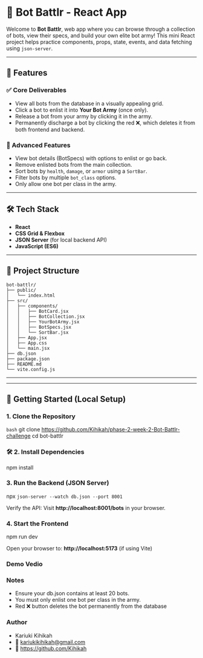 # 🤖 Bot Battlr - React App

Welcome to **Bot Battlr**, web app where you can browse through a collection of bots, view their specs, and build your own elite bot army! This mini React project helps practice components, props, state, events, and data fetching using `json-server`.

---

## 🚀 Features

### ✅ Core Deliverables
- View all bots from the database in a visually appealing grid.
- Click a bot to enlist it into **Your Bot Army** (once only).
- Release a bot from your army by clicking it in the army.
- Permanently discharge a bot by clicking the red ❌, which deletes it from both frontend and backend.

### 🌟 Advanced Features
- View bot details (BotSpecs) with options to enlist or go back.
- Remove enlisted bots from the main collection.
- Sort bots by `health`, `damage`, or `armor` using a `SortBar`.
- Filter bots by multiple `bot_class` options.
- Only allow one bot per class in the army.

---

## 🛠️ Tech Stack

- **React**
- **CSS Grid & Flexbox**
- **JSON Server** (for local backend API)
- **JavaScript (ES6)**

---

## 📁 Project Structure

```
bot-battlr/
├── public/
│   └── index.html
├── src/
│   ├── components/
│   │   ├── BotCard.jsx         
│   │   ├── BotCollection.jsx   
│   │   ├── YourBotArmy.jsx     
│   │   ├── BotSpecs.jsx        
│   │   └── SortBar.jsx         
│   ├── App.jsx                 
│   ├── App.css                 
│   └── main.jsx                
├── db.json                    
├── package.json               
├── README.md                  
└── vite.config.js
```    


---


---

## 🔧 Getting Started (Local Setup)

### 1. Clone the Repository

```bash```
git clone https://github.com/Kihikah/phase-2-week-2-Bot-Battlr-challenge
cd bot-battlr

### 🛠️ 2. Install Dependencies

npm install

### 3. Run the Backend (JSON Server)

npx ```json-server --watch db.json --port 8001```

Verify the API:
Visit **http://localhost:8001/bots** in your browser.

### 4. Start the Frontend

npm run dev

Open your browser to:
**http://localhost:5173** (if using Vite)

### Demo Vedio




### Notes
- Ensure your db.json contains at least 20 bots.
- You must only enlist one bot per class in the army.
- Red ❌ button deletes the bot permanently from the database

### Author
- Kariuki Kihikah
- 📧 kariukikihikah@gmail.com
- 🔗 https://github.com/Kihikah

